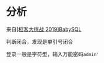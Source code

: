 # 分析

来自[[极客大挑战 2019]BabySQL](https://buuoj.cn/challenges#[%E6%9E%81%E5%AE%A2%E5%A4%A7%E6%8C%91%E6%88%98%202019]BabySQL)

判断闭合，发现是单引号闭合

登录一般是字符型，输入万能密码`admin'`
